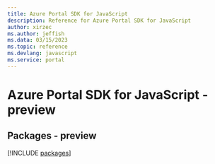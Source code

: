 ```yaml
---
title: Azure Portal SDK for JavaScript
description: Reference for Azure Portal SDK for JavaScript
author: xirzec
ms.author: jeffish
ms.data: 03/15/2023
ms.topic: reference
ms.devlang: javascript
ms.service: portal
---
```

# Azure Portal SDK for JavaScript - preview
## Packages - preview
[!INCLUDE [packages](portal-index.md)]